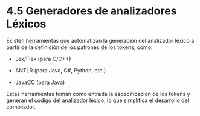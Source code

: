 # 4.5 Generadores de analizadores Léxicos

Existen herramientas que automatizan la generación del analizador léxico a partir de la definición de los patrones de los tokens, como: 

* Lex/Flex (para C/C++)
* ANTLR (para Java, C#, Python, etc.)

* JavaCC (para Java)

Estas herramientas toman como entrada la especificación de los tokens y generan el código del analizador léxico, lo que simplifica el desarrollo del compilador.
